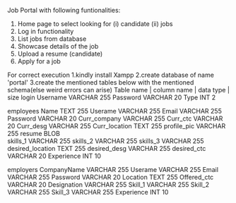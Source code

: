 Job Portal with following funtionalities:

1. Home page to select looking for (i) candidate (ii) jobs
2. Log in functionality
3. List jobs from database
4. Showcase details of the job
5. Upload a resume (candidate) 
6. Apply for a job

For correct execution
1.kindly install Xampp 
2.create database of name 'portal'
3.create the mentioned tables below with the mentioned schema(else weird errors can arise)
  Table name | column name | data type | size
  login        Username      VARCHAR     255
               Password      VARCHAR     20
               Type          INT         2
               
  employees    Name          TEXT        255
               Userame       VARCHAR     255
               Email         VARCHAR     255
               Password      VARCHAR     20
               Curr_company  VARCHAR     255
               Curr_ctc      VARCHAR     20
               Curr_desg     VARCHAR     255
               Curr_location TEXT        255
               profile_pic   VARCHAR     255
               resume        BLOB     
               skills_1      VARCHAR     255
               skills_2      VARCHAR     255
               skills_3      VARCHAR     255
               desired_location TEXT     255
               desired_desg  VARCHAR     255
               desired_ctc   VARCHAR     20
               Experience    INT         10
               
employers      CompanyName   VARCHAR     255
               Userame       VARCHAR     255
               Email         VARCHAR     255
               Password      VARCHAR     20
               Location      TEXT        255
               Offered_ctc   VARCHAR     20
               Designation   VARCHAR     255
               Skill_1       VARCHAR     255
               Skill_2       VARCHAR     255
               Skill_3       VARCHAR     255
               Experience    INT         10
               
               
              

